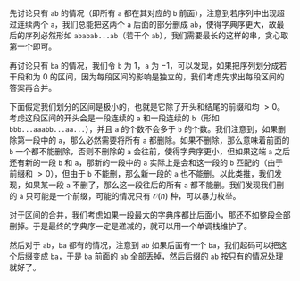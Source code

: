 先讨论只有 ``ab`` 的情况（即所有 ``a`` 都在其对应的 ``b`` 前面），注意到若序列中出现超过连续两个 ``a``，我们总能把这两个 ``a`` 后面的部分删成 ``ab``，使得字典序更大，故最后的序列必然形如 ``ababab...ab``（若干个 ``ab``），我们需要最长的这样的串，贪心取第一个即可。

再讨论只有 ``ba`` 的情况，我们令 ``b`` 为 $1$，``a`` 为 $-1$，可以发现，如果把序列划分成若干段和为 $0$ 的区间，因为每段区间的影响是独立的，我们考虑先求出每段区间的答案再合并。

下面假定我们划分的区间是极小的，也就是它除了开头和结尾的前缀和均 $\gt 0$。考虑这段区间的开头会是一段连续的 ``a`` 和一段连续的 ``b``（形如 ``bbb...aaabb...aa...``），并且 ``a`` 的个数不会多于 ``b`` 的个数。我们注意到，如果删除第一段中的 ``a``，那么必然需要将所有 ``a`` 都删除。如果不删除，那么意味着前面的 ``b`` 一个都不能删除，否则不删除的 ``a`` 会往前，使得字典序更小，但如果这端 ``a`` 之后还有新的一段 ``b`` 和 ``a``，那新的一段中的 ``a`` 实际上是会和这一段的 ``b`` 匹配的（由于前缀和 $\gt 0$），但由于 ``b`` 不能删，那么新一段的 ``a`` 也不能删。以此类推，我们发现，如果某一段 ``a`` 不删了，那么这一段往后的所有 ``a`` 都不能删。我们发现我们删的 ``a`` 只可能是一个前缀，可能的情况只有 $\mathcal O(n)$ 种，可以暴力枚举。

对于区间的合并，我们考虑如果一段最大的字典序都比后面小，那还不如整段全部删掉。于是最终的字典序一定是递减的，就可以用一个单调栈维护了。

然后对于 ``ab``，``ba`` 都有的情况，注意到 ``ab`` 如果后面有一个 ``ba``，我们起码可以把这个后缀变成 ``ba``，于是 ``ba`` 前面的 ``ab`` 全部丢掉，然后后缀的 ``ab`` 按只有的情况处理就好了。